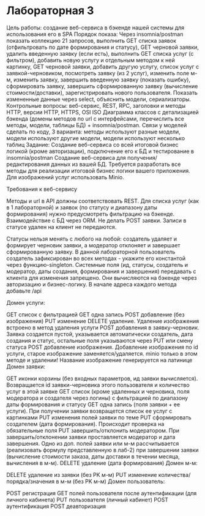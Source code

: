 # Лабораторная 3
Цель работы: создание веб-сервиса в бэкенде нашей системы для использования его в SPA
Порядок показа: Через insomnia/postman показать коллекцию 21 запросов, выполнить GET списка заявок (отфильтровать по дате формирования и статусу), GET черновой заявки, удалить введенную заявку (если есть), выполнить GET списка услуг (с фильтром), добавить новую услугу и отдельным методом к ней картинку, GET черновой заявки, добавить другую услугу, список услуг с заявкой-черновиком, посмотреть заявку (из 2 услуг), изменить поле м-м, изменить заявку, завершить введенную заявку (показать ошибку), сформировать заявку, завершить сформированную заявку (вычисление стоимости/доставки), зарегистрировать нового пользователя. Показать измененные данные через select, объяснить модели, сериализаторы.
Контрольные вопросы: веб-сервис, REST, RPC, заголовки и методы HTTP, версии HTTP, HTTPS, OSI ISO
Диаграмма классов с детализацией бэкенда (домены методов по url с интерфейсами, перечислить все методы, модели, таблицы БД) + insomnia/postman. Связи у моделей сделать по коду, 3 варианта: методы используют разные модели, модели используют другие модели, модели используют несколько таблиц
Задание: Создание веб-сервиса со всей итоговой бизнес логикой (кроме авторизации), подключение его к БД и тестирование в insomnia/postman
Создание веб-сервиса для получения/редактирования данных из вашей БД. Требуется разработать все методы для реализации итоговой бизнес логики вашего приложения. Для изображений услуг использовать Minio.

Требования к веб-сервису

Методы и url в API должны соответствовать REST. Для списка услуг (как в 1 лабораторной) и заявок (по статусу и диапазону даты формирования) нужно предусмотреть фильтрацию на бэкенде. Взаимодействие с БД через ORM. Не делать POST заявки. Записи в статусе удален на клиент не передаются.

Статусы нельзя менять с любого на любой: создатель удаляет и формирует черновик заявки, а модератор отклоняет и завершает сформированную заявку. В данной лабораторной пользователь создатель зафиксирован во всех методах - укажите его константой через функцию-singleton. Системные поля (ид, статусы, создатель и модератор, даты создания, формирования и завершения) передавать с клиента для изменения запрещено. Они вычисляются на бэкенде через авторизацию и бизнес-логику. В начале адреса каждого метода добавьте /api

Домен услуги:

GET список с фильтрацией
GET одна запись
POST добавление (без изображения)
PUT изменение
DELETE удаление. Удаление изображения встроено в метод удаления услуги
POST добавления в заявку-черновик. Заявка создается пустой, указывается автоматически создатель, дата создания и статус, остальные поля указываются через PUT или смену статуса
POST добавление изображения. Добавление изображения по id услуги, старое изображение заменяется/удаляется. minio только в этом методе и удалении! Название изображение генерируется на латинице
Домен заявки:

GET иконки корзины (без входных параметров, ид заявки вычисляется). Возвращается id заявки-черновика этого пользователя и количество услуг в этой заявке
GET список (кроме удаленных и черновика, поля модератора и создателя через логины) с фильтрацией по диапазону даты формирования и статусу
GET одна запись (поля заявки + ее услуги). При получении заявки возвращется список ее услуг с картинками
PUT изменения полей заявки по теме
PUT сформировать создателем (дата формирования). Происходит проверка на обязательные поля
PUT завершить/отклонить модератором. При завершить/отклонении заявки проставляется модератор и дата завершения. Одно из доп. полей заявки или м-м рассчитывается (реализовать формулу представленную в лаб-2) при завершении заявки (вычисление стоимости заказа, даты доставки в течении месяца, вычисления в м-м).
DELETE удаление (дата формирования)
Домен м-м:

DELETE удаление из заявки (без PK м-м)
PUT изменение количества/порядка/значения в м-м (без PK м-м)
Домен пользователь:

POST регистрация
GET полей пользователя после аутентификации (для личного кабинета)
PUT пользователя (личный кабинет)
POST аутентификация
POST деавторизация

